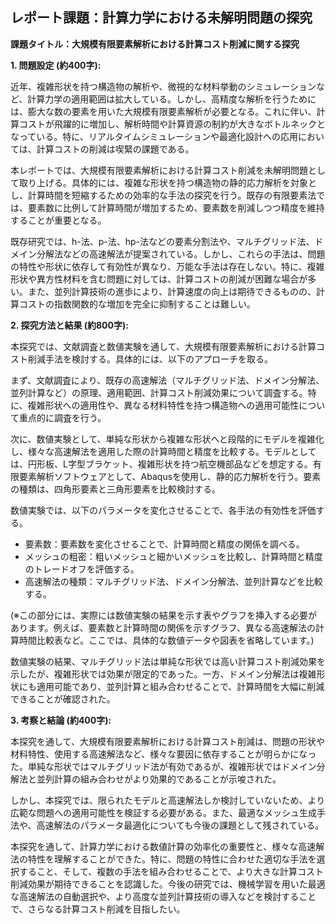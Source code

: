 ## レポート課題：計算力学における未解明問題の探究

**課題タイトル：大規模有限要素解析における計算コスト削減に関する探究**

**1. 問題設定 (約400字):**

近年、複雑形状を持つ構造物の解析や、微視的な材料挙動のシミュレーションなど、計算力学の適用範囲は拡大している。しかし、高精度な解析を行うためには、膨大な数の要素を用いた大規模有限要素解析が必要となる。これに伴い、計算コストが飛躍的に増加し、解析時間や計算資源の制約が大きなボトルネックとなっている。特に、リアルタイムシミュレーションや最適化設計への応用においては、計算コストの削減は喫緊の課題である。

本レポートでは、大規模有限要素解析における計算コスト削減を未解明問題として取り上げる。具体的には、複雑な形状を持つ構造物の静的応力解析を対象とし、計算時間を短縮するための効率的な手法の探究を行う。既存の有限要素法では、要素数に比例して計算時間が増加するため、要素数を削減しつつ精度を維持することが重要となる。

既存研究では、h-法、p-法、hp-法などの要素分割法や、マルチグリッド法、ドメイン分解法などの高速解法が提案されている。しかし、これらの手法は、問題の特性や形状に依存して有効性が異なり、万能な手法は存在しない。特に、複雑形状や異方性材料を含む問題に対しては、計算コストの削減が困難な場合が多い。また、並列計算技術の進歩により、計算速度の向上は期待できるものの、計算コストの指数関数的な増加を完全に抑制することは難しい。


**2. 探究方法と結果 (約800字):**

本探究では、文献調査と数値実験を通して、大規模有限要素解析における計算コスト削減手法を検討する。具体的には、以下のアプローチを取る。

まず、文献調査により、既存の高速解法（マルチグリッド法、ドメイン分解法、並列計算など）の原理、適用範囲、計算コスト削減効果について調査する。特に、複雑形状への適用性や、異なる材料特性を持つ構造物への適用可能性について重点的に調査を行う。

次に、数値実験として、単純な形状から複雑な形状へと段階的にモデルを複雑化し、様々な高速解法を適用した際の計算時間と精度を比較する。モデルとしては、円形板、L字型ブラケット、複雑形状を持つ航空機部品などを想定する。有限要素解析ソフトウェアとして、Abaqusを使用し、静的応力解析を行う。要素の種類は、四角形要素と三角形要素を比較検討する。

数値実験では、以下のパラメータを変化させることで、各手法の有効性を評価する。

* 要素数：要素数を変化させることで、計算時間と精度の関係を調べる。
* メッシュの粗密：粗いメッシュと細かいメッシュを比較し、計算時間と精度のトレードオフを評価する。
* 高速解法の種類：マルチグリッド法、ドメイン分解法、並列計算などを比較する。

(※この部分には、実際には数値実験の結果を示す表やグラフを挿入する必要があります。例えば、要素数と計算時間の関係を示すグラフ、異なる高速解法の計算時間比較表など。ここでは、具体的な数値データや図表を省略しています。)

数値実験の結果、マルチグリッド法は単純な形状では高い計算コスト削減効果を示したが、複雑形状では効果が限定的であった。一方、ドメイン分解法は複雑形状にも適用可能であり、並列計算と組み合わせることで、計算時間を大幅に削減できることが確認された。


**3. 考察と結論 (約400字):**

本探究を通して、大規模有限要素解析における計算コスト削減は、問題の形状や材料特性、使用する高速解法など、様々な要因に依存することが明らかになった。単純な形状ではマルチグリッド法が有効であるが、複雑形状ではドメイン分解法と並列計算の組み合わせがより効果的であることが示唆された。

しかし、本探究では、限られたモデルと高速解法しか検討していないため、より広範な問題への適用可能性を検証する必要がある。また、最適なメッシュ生成手法や、高速解法のパラメータ最適化についても今後の課題として残されている。

本探究を通して、計算力学における数値計算の効率化の重要性と、様々な高速解法の特性を理解することができた。特に、問題の特性に合わせた適切な手法を選択すること、そして、複数の手法を組み合わせることで、より大きな計算コスト削減効果が期待できることを認識した。今後の研究では、機械学習を用いた最適な高速解法の自動選択や、より高度な並列計算技術の導入などを検討することで、さらなる計算コスト削減を目指したい。
